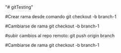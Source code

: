 "# gitTesting" 

#Crear rama desde comando
git checkout -b branch-1

#Cambiarse de rama
git checkout -b branch-1

#subir cambios al repo remoto: 
git push origin branch

#Cambiarse de rama
git checkout -b branch-1